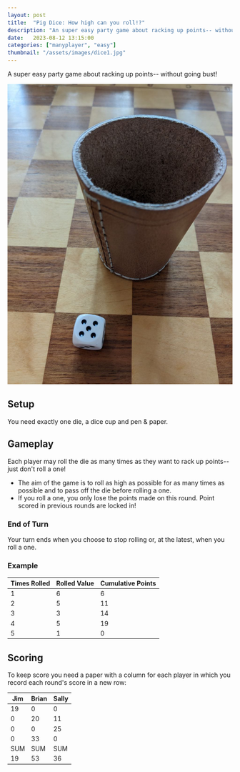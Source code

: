 ```yaml
---
layout: post
title:  "Pig Dice: How high can you roll!?"
description: "An super easy party game about racking up points-- without going bust!"
date:   2023-08-12 13:15:00
categories: ["manyplayer", "easy"]
thumbnail: "/assets/images/dice1.jpg"
---
```

A super easy party game about racking up points-- without going bust!

![](/assets/images/dice1.jpg)

## Setup
You need exactly one die, a dice cup and pen & paper.

## Gameplay
Each player may roll the die as many times as they want to rack up points-- just don't roll a one!

- The aim of the game is to roll as high as possible for as many times as possible and to pass off the die before rolling a one.
- If you roll a one, you only lose the points made on this round. Point scored in previous rounds are locked in!

### End of Turn
Your turn ends when you choose to stop rolling or, at the latest, when you roll a one.

### Example

| Times Rolled | Rolled Value     | Cumulative Points |
|-----| ------------------------ | ----------- |
|1| 6     | 6           |
|2| 5                 | 11           |
|3| 3                  | 14          |
|4| 5                 | 19          |
|5| 1        | 0         |



## Scoring
To keep score you need a paper with a column for each player in which you record each round's score in a new row:

| Jim | Brian     | Sally |
|-----| ------------------------ | ----------- |
|19| 0    | 0          |
|0| 20                 | 11           |
|0| 0                 | 25          |
|0| 33                 | 0        |
|SUM|SUM|SUM|
|19|53|36|
